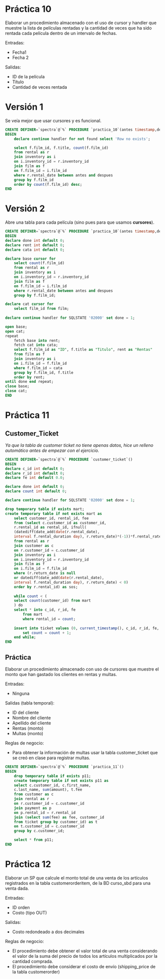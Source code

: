 # Práctica 10

Elaborar un procedimiento almacenado con el uso de cursor y handler que
muestre la lista de películas rentadas y la cantidad de veces que ha sido rentada
cada película dentro de un intervalo de fechas.

Entradas:

* Fecha1
* Fecha 2

Salidas:

* ID de la película
* Título
* Cantidad de veces rentada

# Versión 1

Se veía mejor que usar cursores y es funcional.

```sql
CREATE DEFINER=`spectra`@`%` PROCEDURE `practica_10`(antes timestamp,despues timestamp)
BEGIN
	declare continue handler for not found select 'Row no exists';

	select f.film_id, f.title, count(f.film_id)
	from rental as r
	join inventory as i 
	on i.inventory_id = r.inventory_id
	join film as f
	on f.film_id = i.film_id
	where r.rental_date between antes and despues
	group by f.film_id
	order by count(f.film_id) desc;
END
```

# Versión 2

Abre una tabla para cada película (sino pues para que usamos **cursores**).

```sql
CREATE DEFINER=`spectra`@`%` PROCEDURE `practica_10`(antes timestamp,despues timestamp)
BEGIN
declare done int default 0;
declare rent int default 0;
declare cata int default 0;

declare base cursor for
	select count(f.film_id)
    from rental as r
	join inventory as i 
    on i.inventory_id = r.inventory_id
	join film as f
    on f.film_id = i.film_id
	where r.rental_date between antes and despues
    group by f.film_id;

declare cat cursor for
	select film_id from film;
    
declare continue handler for SQLSTATE '02000' set done = 1;

open base;
open cat;
repeat
	fetch base into rent;
    fetch cat into cata;
	select f.film_id as "ID", f.title as "Titulo", rent as "Rentas" 
    from film as f 
	join inventory as i
    on i.film_id = f.film_id
    where f.film_id = cata
	group by f.film_id, f.title
	order by rent;   
until done end repeat;
close base;
close cat;
END
```

# Práctica 11
## Customer_Ticket
*Ya que la tabla de customer ticket no tiene apenas datos, hice un relleno automático antes de empezar con el ejercicio.*

```sql
CREATE DEFINER=`spectra`@`%` PROCEDURE `customer_ticket`()
BEGIN
declare c_id int default 0;
declare r_id int default 0;
declare fe int default 0.0;

declare done int default 0;
declare count int default 0;

declare continue handler for SQLSTATE '02000' set done = 1;

drop temporary table if exists mart;
create temporary table if not exists mart as
	select customer_id, rental_id, fee
	from (select c.customer_id as customer_id, 
	r.rental_id as rental_id, ifnull(
	(datediff(date_add(date(r.rental_date), 
	interval f.rental_duration day), r.return_date)*(-1))*f.rental_rate, "no hay adeudo") as fee
	from rental as r
	join customer as c
	on r.customer_id = c.customer_id
	join inventory as i
	on i.inventory_id = r.inventory_id
	join film as f
	on i.film_id = f.film_id
	where (r.return_date is null
	or datediff(date_add(date(r.rental_date), 
	interval f.rental_duration day), r.return_date) < 0)
    order by r.rental_id) as sos;
    
    while count < (
    select count(customer_id) from mart
    ) do
	select * into c_id, r_id, fe
        from mart 
        where rental_id = count;
	
	insert into ticket values (0, current_timestamp(), c_id, r_id, fe, 0);
        set count = count + 1;
    end while;
END
```

## Práctica
Elaborar un procedimiento almacenado con uso de cursores que muestre el monto que han gastado los clientes en rentas y multas.

Entradas:
* Ninguna

Salidas (tabla temporal):
* ID del cliente
* Nombre del cliente
* Apellido del cliente
* Rentas (monto)
* Multas (monto)

Reglas de negocio:
* Para obtener la información de multas usar la tabla customer_ticket que se creó en clase para registrar multas.

```sql
CREATE DEFINER=`spectra`@`%` PROCEDURE `practica_11`()
BEGIN
	drop temporary table if exists p11;
	create temporary table if not exists p11 as
	select c.customer_id, c.first_name, 
	c.last_name, sum(amount), t.fee
	from customer as c
	join rental as r
	on r.customer_id = c.customer_id
	join payment as p
	on p.rental_id = r.rental_id
	join (select sum(fee) as fee, customer_id
	from ticket group by customer_id) as t
	on t.customer_id = c.customer_id
	group by c.customer_id;

	select * from p11;
END
```

# Práctica 12
Elaborar un SP que calcule el monto total de una venta de los artículos registrados en la tabla customerorderitem, de la BD curso_sbd para una venta dada.

Entradas:
* ID orden
* Costo (tipo OUT)

Salidas:
* Costo redondeado a dos decimales

Reglas de negocio:
* El procedimiento debe obtener el valor total de una venta considerando el valor de la suma del precio
de todos los artículos multiplicados por la cantidad comprada.
* El procedimiento debe considerar el costo de envío (shipping_price de la tabla customerorder)

```sql

```
